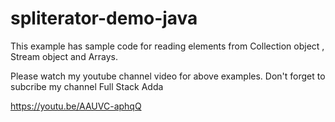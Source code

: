 # spliterator-demo-java
This example has sample code for reading elements from Collection object , Stream object and Arrays.

Please watch my youtube channel video for above examples. Don't forget to subcribe my channel Full Stack Adda

https://youtu.be/AAUVC-aphqQ
